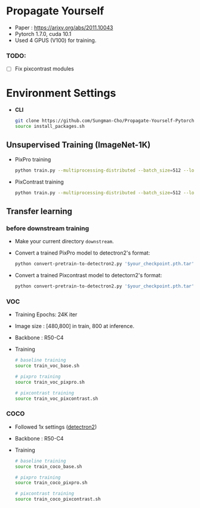 # Propagate Yourself
* Paper : https://arixv.org/abs/2011.10043
* Pytorch 1.7.0, cuda 10.1
* Used 4 GPUS (V100) for training.



### TODO:

- [ ] Fix pixcontrast modules 

# Environment Settings

* **CLI**

  ```bash
  git clone https://github.com/Sungman-Cho/Propagate-Yourself-Pytorch.git
  source install_packages.sh
  ```



## Unsupervised Training (ImageNet-1K)

* PixPro training

  ```bash
  python train.py --multiprocessing-distributed --batch_size=512 --loss=pixpro
  ```


* PixContrast training

  ```bash
  python train.py --multiprocessing-distributed --batch_size=512 --loss=pixcontrast
	```




## Transfer learning

### before downstream training 

* Make your current directory `downstream`. 

* Convert a trained PixPro model to detectron2's format:

  ```bash
  python convert-pretrain-to-detectron2.py '$your_checkpoint.pth.tar' pixpro.pkl
  ```

* Convert a trained Pixcontrast model to detectorn2's format:

  ```bash
  python convert-pretrain-to-detectron2.py '$your_checkpoint.pth.tar' pixcontrast.pkl
  ```




### VOC

* Training Epochs: 24K iter

* Image size : [480,800] in train, 800 at inference.

* Backbone : R50-C4

* Training

  ```bash
  # baseline training
  source train_voc_base.sh
  
  # pixpro training
  source train_voc_pixpro.sh
  
  # pixcontrast training
  source train_voc_pixcontrast.sh
  ```



### COCO

* Followed 1x settings ([detectron2](https://github.com/facebookresearch/detectron2/blob/master/MODEL_ZOO.md)) 

* Backbone : R50-C4

* Training

  ```bash
  # baseline training
  source train_coco_base.sh
  
  # pixpro training
  source train_coco_pixpro.sh
  
  # pixcontrast training
  source train_coco_pixcontrast.sh
  ```

